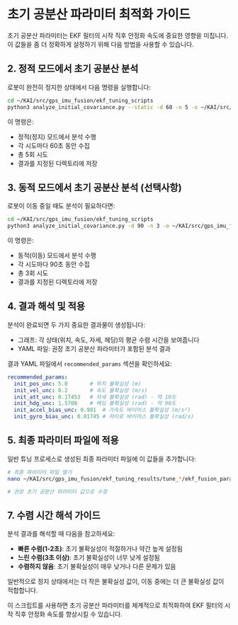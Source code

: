 # 초기 공분산 파라미터 최적화 가이드

초기 공분산 파라미터는 EKF 필터의 시작 직후 안정화 속도에 중요한 영향을 미칩니다. 이 값들을 좀 더 정확하게 설정하기 위해 다음 방법을 사용할 수 있습니다.

## 2. 정적 모드에서 초기 공분산 분석
로봇이 완전히 정지한 상태에서 다음 명령을 실행합니다:

```bash
cd ~/KAI/src/gps_imu_fusion/ekf_tuning_scripts
python3 analyze_initial_covariance.py --static -d 60 -n 5 -o ~/KAI/src/gps_imu_fusion/ekf_tuning_results/initial_cov_static
```

이 명령은:
- 정적(정지) 모드에서 분석 수행
- 각 시도마다 60초 동안 수집
- 총 5회 시도
- 결과를 지정된 디렉토리에 저장

## 3. 동적 모드에서 초기 공분산 분석 (선택사항)
로봇이 이동 중일 때도 분석이 필요하다면:

```bash
cd ~/KAI/src/gps_imu_fusion/ekf_tuning_scripts
python3 analyze_initial_covariance.py -d 90 -n 3 -o ~/KAI/src/gps_imu_fusion/ekf_tuning_results/initial_cov_dynamic
```

이 명령은:
- 동적(이동) 모드에서 분석 수행
- 각 시도마다 90초 동안 수집
- 총 3회 시도
- 결과를 지정된 디렉토리에 저장

## 4. 결과 해석 및 적용
분석이 완료되면 두 가지 중요한 결과물이 생성됩니다:

- 그래프: 각 상태(위치, 속도, 자세, 헤딩)의 평균 수렴 시간을 보여줍니다
- YAML 파일: 권장 초기 공분산 파라미터가 포함된 분석 결과

결과 YAML 파일에서 `recommended_params` 섹션을 확인하세요:

```yaml
recommended_params:
  init_pos_unc: 5.0       # 위치 불확실성 (m)
  init_vel_unc: 0.2       # 속도 불확실성 (m/s)
  init_att_unc: 0.17453   # 자세 불확실성 (rad) - 약 10도
  init_hdg_unc: 1.5708    # 헤딩 불확실성 (rad) - 약 90도
  init_accel_bias_unc: 0.981  # 가속도 바이어스 불확실성 (m/s²)
  init_gyro_bias_unc: 0.01745 # 자이로 바이어스 불확실성 (rad/s)
```

## 5. 최종 파라미터 파일에 적용
일반 튜닝 프로세스로 생성된 최종 파라미터 파일에 이 값들을 추가합니다:

```bash
# 최종 파라미터 파일 열기
nano ~/KAI/src/gps_imu_fusion/ekf_tuning_results/tune_*/ekf_fusion_params_final.yaml

# 권장 초기 공분산 파라미터 값으로 수정
```

## 7. 수렴 시간 해석 가이드
분석 결과를 해석할 때 다음을 참고하세요:

- **빠른 수렴(1-2초)**: 초기 불확실성이 적절하거나 약간 높게 설정됨
- **느린 수렴(3초 이상)**: 초기 불확실성이 너무 낮게 설정됨
- **수렴하지 않음**: 초기 불확실성이 매우 낮거나 다른 문제가 있음

일반적으로 정지 상태에서는 더 작은 불확실성 값이, 이동 중에는 더 큰 불확실성 값이 적합합니다.

이 스크립트를 사용하면 초기 공분산 파라미터를 체계적으로 최적화하여 EKF 필터의 시작 직후 안정화 속도를 향상시킬 수 있습니다. 
